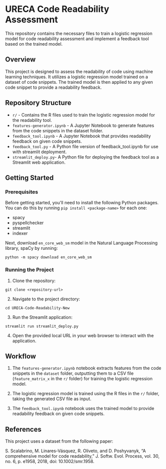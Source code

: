 # URECA Code Readability Assessment

This repository contains the necessary files to train a logistic regression model for code readability assessment and implement a feedback tool based on the trained model.

## Overview

This project is designed to assess the readability of code using machine learning techniques. It utilizes a logistic regression model trained on a dataset of code snippets. The trained model is then applied to any given code snippet to provide a readability feedback.

## Repository Structure

- `r/` - Contains the R files used to train the logistic regression model for the readability tool.
- `features-generator.ipynb` - A Jupyter Notebook to generate features from the code snippets in the dataset folder.
- `feedback_tool.ipynb` - A Jupyter Notebook that provides readability feedback on given code snippets.
- `feedback_tool.py` - A Python file version of feedback_tool.ipynb for use with streamlit deployment.
- `streamlit_deploy.py`- A Python file for deploying the feedback tool as a Streamlit web application.

## Getting Started

### Prerequisites

Before getting started, you'll need to install the following Python packages. You can do this by running `pip install <package-name>` for each one:

- spacy
- pyspellchecker
- streamlit
- indexer

Next, download `en_core_web_sm` model in the Natural Language Processing library, spaCy by running:

```
python -m spacy download en_core_web_sm
```

### Running the Project

1. Clone the repository:

```
git clone <repository-url>
```

2. Navigate to the project directory:

```
cd URECA-Code-Readability-New
```

3. Run the Streamlit application:

```
streamlit run streamlit_deploy.py
```

4. Open the provided local URL in your web browser to interact with the application.

## Workflow

1. The `features-generator.ipynb` notebook extracts features from the code snippets in the `dataset` folder, outputting them to a CSV file (`feature_matrix_x` in the `r/` folder) for training the logistic regression model.

2. The logistic regression model is trained using the R files in the `r/` folder, taking the generated CSV file as input.

3. The `feedback_tool.ipynb` notebook uses the trained model to provide readability feedback on given code snippets.

## References

This project uses a dataset from the following paper:

S. Scalabrino, M. Linares-Vásquez, R. Oliveto, and D. Poshyvanyk, “A comprehensive model for code readability,” J. Softw. Evol. Process, vol. 30, no. 6, p. e1958, 2018, doi: 10.1002/smr.1958.
